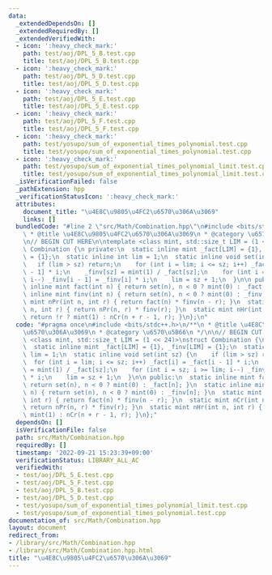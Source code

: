 ```yaml
---
data:
  _extendedDependsOn: []
  _extendedRequiredBy: []
  _extendedVerifiedWith:
  - icon: ':heavy_check_mark:'
    path: test/aoj/DPL_5_B.test.cpp
    title: test/aoj/DPL_5_B.test.cpp
  - icon: ':heavy_check_mark:'
    path: test/aoj/DPL_5_D.test.cpp
    title: test/aoj/DPL_5_D.test.cpp
  - icon: ':heavy_check_mark:'
    path: test/aoj/DPL_5_E.test.cpp
    title: test/aoj/DPL_5_E.test.cpp
  - icon: ':heavy_check_mark:'
    path: test/aoj/DPL_5_F.test.cpp
    title: test/aoj/DPL_5_F.test.cpp
  - icon: ':heavy_check_mark:'
    path: test/yosupo/sum_of_exponential_times_polynomial.test.cpp
    title: test/yosupo/sum_of_exponential_times_polynomial.test.cpp
  - icon: ':heavy_check_mark:'
    path: test/yosupo/sum_of_exponential_times_polynomial_limit.test.cpp
    title: test/yosupo/sum_of_exponential_times_polynomial_limit.test.cpp
  _isVerificationFailed: false
  _pathExtension: hpp
  _verificationStatusIcon: ':heavy_check_mark:'
  attributes:
    document_title: "\u4E8C\u9805\u4FC2\u6570\u306A\u3069"
    links: []
  bundledCode: "#line 2 \"src/Math/Combination.hpp\"\n#include <bits/stdc++.h>\n/**\n\
    \ * @title \u4E8C\u9805\u4FC2\u6570\u306A\u3069\n * @category \u6570\u5B66\n */\n\
    \n// BEGIN CUT HERE\n\ntemplate <class mint, std::size_t LIM = (1 << 24)>\nstruct\
    \ Combination {\n private:\n  static inline mint _fact[LIM] = {1}, _finv[LIM]\
    \ = {1};\n  static inline int lim = 1;\n  static inline void set(int sz) {\n \
    \   if (lim > sz) return;\n    for (int i = lim; i <= sz; i++) _fact[i] = _fact[i\
    \ - 1] * i;\n    _finv[sz] = mint(1) / _fact[sz];\n    for (int i = sz; i >= lim;\
    \ i--) _finv[i - 1] = _finv[i] * i;\n    lim = sz + 1;\n  }\n\n public:\n  static\
    \ inline mint fact(int n) { return set(n), n < 0 ? mint(0) : _fact[n]; }\n  static\
    \ inline mint finv(int n) { return set(n), n < 0 ? mint(0) : _finv[n]; }\n  static\
    \ mint nPr(int n, int r) { return fact(n) * finv(n - r); }\n  static mint nCr(int\
    \ n, int r) { return nPr(n, r) * finv(r); }\n  static mint nHr(int n, int r) {\
    \ return !r ? mint(1) : nCr(n + r - 1, r); }\n};\n"
  code: "#pragma once\n#include <bits/stdc++.h>\n/**\n * @title \u4E8C\u9805\u4FC2\
    \u6570\u306A\u3069\n * @category \u6570\u5B66\n */\n\n// BEGIN CUT HERE\n\ntemplate\
    \ <class mint, std::size_t LIM = (1 << 24)>\nstruct Combination {\n private:\n\
    \  static inline mint _fact[LIM] = {1}, _finv[LIM] = {1};\n  static inline int\
    \ lim = 1;\n  static inline void set(int sz) {\n    if (lim > sz) return;\n  \
    \  for (int i = lim; i <= sz; i++) _fact[i] = _fact[i - 1] * i;\n    _finv[sz]\
    \ = mint(1) / _fact[sz];\n    for (int i = sz; i >= lim; i--) _finv[i - 1] = _finv[i]\
    \ * i;\n    lim = sz + 1;\n  }\n\n public:\n  static inline mint fact(int n) {\
    \ return set(n), n < 0 ? mint(0) : _fact[n]; }\n  static inline mint finv(int\
    \ n) { return set(n), n < 0 ? mint(0) : _finv[n]; }\n  static mint nPr(int n,\
    \ int r) { return fact(n) * finv(n - r); }\n  static mint nCr(int n, int r) {\
    \ return nPr(n, r) * finv(r); }\n  static mint nHr(int n, int r) { return !r ?\
    \ mint(1) : nCr(n + r - 1, r); }\n};"
  dependsOn: []
  isVerificationFile: false
  path: src/Math/Combination.hpp
  requiredBy: []
  timestamp: '2022-09-21 15:23:39+09:00'
  verificationStatus: LIBRARY_ALL_AC
  verifiedWith:
  - test/aoj/DPL_5_E.test.cpp
  - test/aoj/DPL_5_F.test.cpp
  - test/aoj/DPL_5_B.test.cpp
  - test/aoj/DPL_5_D.test.cpp
  - test/yosupo/sum_of_exponential_times_polynomial_limit.test.cpp
  - test/yosupo/sum_of_exponential_times_polynomial.test.cpp
documentation_of: src/Math/Combination.hpp
layout: document
redirect_from:
- /library/src/Math/Combination.hpp
- /library/src/Math/Combination.hpp.html
title: "\u4E8C\u9805\u4FC2\u6570\u306A\u3069"
---
```

